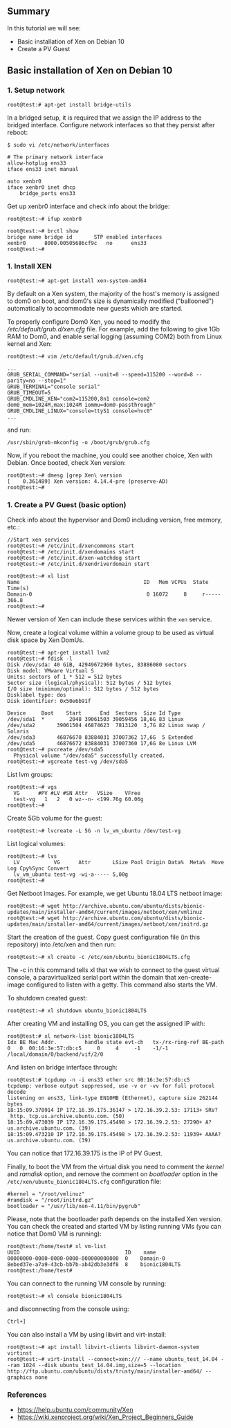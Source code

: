 ## Summary

In this tutorial we will see:
* Basic installation of Xen on Debian 10
* Create a PV Guest

## Basic installation of Xen on Debian 10

### 1. Setup network

```
root@test:# apt-get install bridge-utils
```

In a bridged setup, it is required that we assign the IP address to the bridged interface. Configure network interfaces so that they persist after reboot:

```
$ sudo vi /etc/network/interfaces

# The primary network interface
allow-hotplug ens33
iface ens33 inet manual

auto xenbr0
iface xenbr0 inet dhcp
	bridge_ports ens33
```

Get up xenbr0 interface and check info about the bridge:

```
root@test:~# ifup xenbr0

root@test:~# brctl show
bridge name	bridge id		STP enabled	interfaces
xenbr0		8000.00505686cf9c	no		ens33
root@test:~#
```

### 1. Install XEN

```
root@test:~# apt-get install xen-system-amd64
```

By default on a Xen system, the majority of the host's memory is assigned to dom0 on boot, and dom0's size is dynamically modified ("ballooned") automatically to accommodate new guests which are started.

To properly configure Dom0 Xen, you need to modify the _/etc/default/grub.d/xen.cfg_ file. For example, add the following to give 1Gb RAM to Dom0, and enable serial logging (assuming COM2) both from Linux kernel and Xen:

```
root@test:~# vim /etc/default/grub.d/xen.cfg

...
GRUB_SERIAL_COMMAND="serial --unit=0 --speed=115200 --word=8 --parity=no --stop=1"
GRUB_TERMINAL="console serial"
GRUB_TIMEOUT=5
GRUB_CMDLINE_XEN="com2=115200,8n1 console=com2 dom0_mem=1024M,max:1024M iommu=dom0-passthrough"
GRUB_CMDLINE_LINUX="console=ttyS1 console=hvc0"
...
```

and run:

```
/usr/sbin/grub-mkconfig -o /boot/grub/grub.cfg
```

Now, if you reboot the machine, you could see another choice, Xen with Debian.
Once booted, check Xen version:

```
root@test:~# dmesg |grep Xen\ version
[    0.361489] Xen version: 4.14.4-pre (preserve-AD)
root@test:~#
```

### 1. Create a PV Guest (basic option)

Check info about the hypervisor and Dom0 including version, free memory, etc.:

```
//Start xen services
root@test:~# /etc/init.d/xencommons start
root@test:~# /etc/init.d/xendomains start
root@test:~# /etc/init.d/xen-watchdog start
root@test:~# /etc/init.d/xendriverdomain start

root@test:~# xl list
Name                                        ID   Mem VCPUs	State	Time(s)
Domain-0                                     0 16072     8     r-----     366.8
root@test:~#
```

Newer version of Xen can include these services within the ``xen`` service.

Now, create a logical volume within a volume group to be used as virtual disk space by Xen DomUs.

```
root@test:~# apt-get install lvm2
root@test:~# fdisk -l
Disk /dev/sda: 40 GiB, 42949672960 bytes, 83886080 sectors
Disk model: VMware Virtual S
Units: sectors of 1 * 512 = 512 bytes
Sector size (logical/physical): 512 bytes / 512 bytes
I/O size (minimum/optimal): 512 bytes / 512 bytes
Disklabel type: dos
Disk identifier: 0x50e6b91f

Device     Boot    Start      End  Sectors  Size Id Type
/dev/sda1  *        2048 39061503 39059456 18,6G 83 Linux
/dev/sda2       39061504 46874623  7813120  3,7G 82 Linux swap / Solaris
/dev/sda3       46876670 83884031 37007362 17,6G  5 Extended
/dev/sda5       46876672 83884031 37007360 17,6G 8e Linux LVM
root@test:~# pvcreate /dev/sda5
  Physical volume "/dev/sda5" successfully created.
root@test:~# vgcreate test-vg /dev/sda5
```

List lvm groups:

```
root@test:~# vgs
  VG      #PV #LV #SN Attr   VSize    VFree
  test-vg   1   2   0 wz--n- <199.76g 60.06g
root@test:~#
```

Create 5Gb volume for the guest:
```
root@test:~# lvcreate -L 5G -n lv_vm_ubuntu /dev/test-vg
``` 
List logical volumes:

```
root@test:~# lvs
  LV           VG      Attr       LSize Pool Origin Data%  Meta%  Move Log Cpy%Sync Convert
  lv_vm_ubuntu test-vg -wi-a----- 5,00g
root@test:~#
```

Get Netboot Images. For example, we get Ubuntu 18.04 LTS netboot image:

```
root@test:~# wget http://archive.ubuntu.com/ubuntu/dists/bionic-updates/main/installer-amd64/current/images/netboot/xen/vmlinuz
root@test:~# wget http://archive.ubuntu.com/ubuntu/dists/bionic-updates/main/installer-amd64/current/images/netboot/xen/initrd.gz
```

Start the creation of the guest.
Copy guest configuration file (in this repository) into /etc/xen and then run:

```
root@test:~# xl create -c /etc/xen/ubuntu_bionic1804LTS.cfg
```

The -c in this command tells xl that we wish to connect to the guest virtual console, a paravirtualized serial port within the domain that xen-create-image configured to listen with a getty. This command also starts the VM.

To shutdown created guest:
```
root@test:~# xl shutdown ubuntu_bionic1804LTS
```
After creating VM and installing OS, you can get the assigned IP with:

```
root@test:# xl network-list bionic1804LTS
Idx BE Mac Addr.         handle state evt-ch   tx-/rx-ring-ref BE-path
0   0  00:16:3e:57:db:c5     0     4     -1    -1/-1          /local/domain/0/backend/vif/2/0
```

And listen on bridge interface through:

```
root@test:# tcpdump -n -i ens33 ether src 00:16:3e:57:db:c5
tcpdump: verbose output suppressed, use -v or -vv for full protocol decode
listening on ens33, link-type EN10MB (Ethernet), capture size 262144 bytes
18:15:09.378914 IP 172.16.39.175.36147 > 172.16.39.2.53: 17113+ SRV? _http._tcp.us.archive.ubuntu.com. (50)
18:15:09.473039 IP 172.16.39.175.45498 > 172.16.39.2.53: 27290+ A? us.archive.ubuntu.com. (39)
18:15:09.473210 IP 172.16.39.175.45498 > 172.16.39.2.53: 11939+ AAAA? us.archive.ubuntu.com. (39)
```
You can notice that 172.16.39.175 is the IP of PV Guest.

Finally, to boot the VM from the virtual disk you need to comment the _kernel_ and _ramdisk_ option, and remove the comment on _bootloader_ option in the ``/etc/xen/ubuntu_bionic1804LTS.cfg`` configuration file:
```
#kernel = "/root/vmlinuz"
#ramdisk = "/root/initrd.gz"
bootloader = "/usr/lib/xen-4.11/bin/pygrub"
```
Please, note that the bootloader path depends on the installed Xen version.
You can check the created and started VM by listing running VMs (you can notice that Dom0 VM is running):

```
root@test:/home/test# xl vm-list
UUID                                  ID    name
00000000-0000-0000-0000-000000000000  0    Domain-0
8ebed37e-a7a9-43cb-bb7b-ab42db3e3df8  8    bionic1804LTS
root@test:/home/test#
```

You can connect to the running VM console by running:

```
root@test:~# xl console bionic1804LTS
```

and disconnecting from the console using:

```
Ctrl+]
```

You can also install a VM by using libvirt and virt-install:

```
root@test:~# apt install libvirt-clients libvirt-daemon-system virtinst
root@test:~# virt-install --connect=xen:/// --name ubuntu_test_14.04 --ram 1024 --disk ubuntu_test_14.04.img,size=5 --location http://ftp.ubuntu.com/ubuntu/dists/trusty/main/installer-amd64/ --graphics none
```

### References

- https://help.ubuntu.com/community/Xen
- https://wiki.xenproject.org/wiki/Xen_Project_Beginners_Guide


